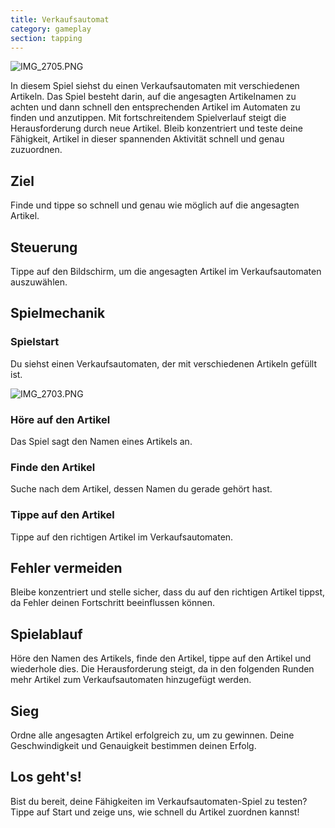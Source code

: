```yaml
---
title: Verkaufsautomat
category: gameplay
section: tapping
---
```

![IMG_2705.PNG](https://help.studycat.com/hc/article_attachments/34826687209753)

In diesem Spiel siehst du einen Verkaufsautomaten mit verschiedenen Artikeln. Das Spiel besteht darin, auf die angesagten Artikelnamen zu achten und dann schnell den entsprechenden Artikel im Automaten zu finden und anzutippen. Mit fortschreitendem Spielverlauf steigt die Herausforderung durch neue Artikel. Bleib konzentriert und teste deine Fähigkeit, Artikel in dieser spannenden Aktivität schnell und genau zuzuordnen.

## Ziel

Finde und tippe so schnell und genau wie möglich auf die angesagten Artikel.

## Steuerung

Tippe auf den Bildschirm, um die angesagten Artikel im Verkaufsautomaten auszuwählen.

## Spielmechanik

### Spielstart

Du siehst einen Verkaufsautomaten, der mit verschiedenen Artikeln gefüllt ist.

![IMG_2703.PNG](https://help.studycat.com/hc/article_attachments/34826690323225)

### Höre auf den Artikel

Das Spiel sagt den Namen eines Artikels an.

### Finde den Artikel

Suche nach dem Artikel, dessen Namen du gerade gehört hast.

### Tippe auf den Artikel

Tippe auf den richtigen Artikel im Verkaufsautomaten.

## Fehler vermeiden

Bleibe konzentriert und stelle sicher, dass du auf den richtigen Artikel tippst, da Fehler deinen Fortschritt beeinflussen können.

## Spielablauf

Höre den Namen des Artikels, finde den Artikel, tippe auf den Artikel und wiederhole dies. Die Herausforderung steigt, da in den folgenden Runden mehr Artikel zum Verkaufsautomaten hinzugefügt werden.

## Sieg

Ordne alle angesagten Artikel erfolgreich zu, um zu gewinnen. Deine Geschwindigkeit und Genauigkeit bestimmen deinen Erfolg.

## Los geht's!

Bist du bereit, deine Fähigkeiten im Verkaufsautomaten-Spiel zu testen? Tippe auf Start und zeige uns, wie schnell du Artikel zuordnen kannst!